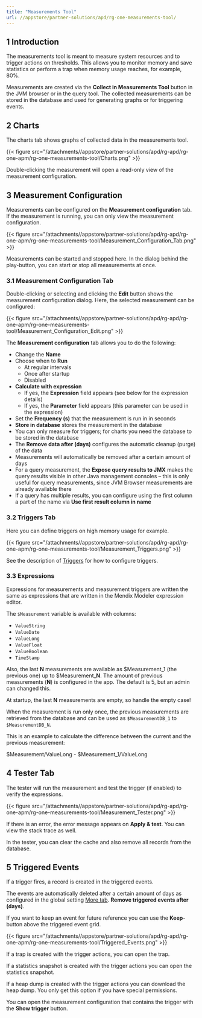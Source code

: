 ```yaml
---
title: "Measurements Tool"
url: //appstore/partner-solutions/apd/rg-one-measurements-tool/
---
```


## 1 Introduction

The measurements tool is meant to measure system resources and to trigger actions on thresholds. This allows you to monitor memory and save statistics or perform a trap when memory usage reaches, for example, 80%. 

Measurements are created via the **Collect in Measurements Tool** button in the JVM browser or in the query tool. The collected measurements can be stored in the database and used for generating graphs or for triggering events.

## 2 Charts

The charts tab shows graphs of collected data in the measurements tool.

{{< figure src="/attachments//appstore/partner-solutions/apd/rg-apd/rg-one-apm/rg-one-measurements-tool/Charts.png" >}}

Double-clicking the measurement will open a read-only view of the measurement configuration.

## 3 Measurement Configuration

Measurements can be configured on the **Measurement configuration** tab. If the measurement is running, you can only view the measurement configuration. 

{{< figure src="/attachments//appstore/partner-solutions/apd/rg-apd/rg-one-apm/rg-one-measurements-tool/Measurement_Configuration_Tab.png" >}}                     

Measurements can be started and stopped here. In the dialog behind the play-button, you can start or stop all measurements at once.

### 3.1 Measurement Configuration Tab

Double-clicking or selecting and clicking the **Edit** button shows the measurement configuration dialog.  Here, the selected measurement can be configured:

{{< figure src="/attachments//appstore/partner-solutions/apd/rg-apd/rg-one-apm/rg-one-measurements-tool/Measurement_Configuration_Edit.png" >}}

The **Measurement configuration** tab allows you to do the following:

* Change the **Name**
* Choose when to **Run**
    * At regular intervals
    * Once after startup
    * Disabled
* **Calculate with expression**
    * If yes, the **Expression** field appears (see below for the expression details)
    * If yes, the **Parameter** field appears (this parameter can be used in the expression)
* Set the **Frequency (s)** that the measurement is run in in seconds
* **Store in database** stores the measurement in the database
* You can only measure for triggers; for charts you need the database to be stored in the database
* The **Remove data after (days)** configures the automatic cleanup (purge) of the data
* Measurements will automatically be removed after a certain amount of days
* For a query measurement, the **Expose query results to JMX** makes the query results visible in other Java management consoles – this is only useful for query measurements, since JVM Browser measurements are already available  there
* If a query has multiple results, you can configure using the first column a part of the name via **Use first result column in name**

### 3.2 Triggers Tab

Here you can define triggers on high memory usage for example.

{{< figure src="/attachments//appstore/partner-solutions/apd/rg-apd/rg-one-apm/rg-one-measurements-tool/Measurement_Triggers.png" >}}                 

See the description of [Triggers](//appstore/partner-solutions/apd/rg-one-triggers/) for how to configure triggers.

### 3.3 Expressions

Expressions for measurements and measurement triggers are written the same as expressions that are written in the Mendix Modeler expression editor. 

The `$Measurement` variable is available with columns:

* `ValueString`
* `ValueDate`
* `ValueLong`
* `ValueFloat`
* `ValueBoolean`
* `TimeStamp`

Also, the last **N** measurements are available as $Measurement_1 (the previous one) up to $Measurement_**N**. The amount of previous measurements (**N**) is configured in the app. The default is 5, but an admin can changed this. 

At startup, the last **N** measurements are empty, so handle the empty case!

When the measurement is run only once, the previous measurements are retrieved from the database and can be used as `$MeasurementDB_1` to `$MeasurementDB_N`. 

This is an example to calculate the difference between the current and the previous measurement:

$Measurement/ValueLong - $Measurement_1/ValueLong

## 4 Tester Tab

The tester will run the measurement and test the trigger (if enabled) to verify the expressions.

{{< figure src="/attachments//appstore/partner-solutions/apd/rg-apd/rg-one-apm/rg-one-measurements-tool/Measurement_Tester.png" >}}

If there is an error, the error message appears on **Apply & test**. You can view the stack trace as well.

In the tester, you can clear the cache and also remove all records from the database.

## 5 Triggered Events

If a trigger fires, a record is created in the triggered events. 

The events are automatically deleted after a certain amount of days as configured in the global setting [More tab](//appstore/partner-solutions/apd/rg-one-configuration/#more). 
**Remove triggered events after (days)**. 

If you want to keep an event for future reference you can use the **Keep**-button above the triggered event grid.

{{< figure src="/attachments//appstore/partner-solutions/apd/rg-apd/rg-one-apm/rg-one-measurements-tool/Triggered_Events.png" >}}

If a trap is created with the trigger actions, you can open the trap.

If a statistics snapshot is created with the trigger actions you can open the statistics snapshot.

If a heap dump is created with the trigger actions you can download the heap dump. 
You only get this option if you have special permissions.

You can open the measurement configuration that contains the trigger with the **Show trigger** button.
